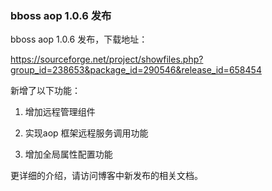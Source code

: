 ### bboss aop 1.0.6 发布

bboss aop 1.0.6 发布，下载地址：

https://sourceforge.net/project/showfiles.php?group_id=238653&package_id=290546&release_id=658454 

新增了以下功能：

1. 增加远程管理组件

2. 实现aop 框架远程服务调用功能

3. 增加全局属性配置功能

更详细的介绍，请访问博客中新发布的相关文档。